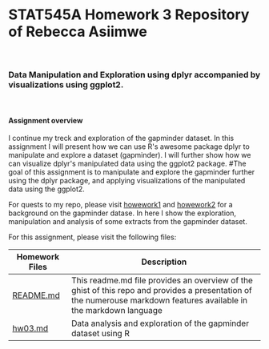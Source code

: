 # STAT545A Homework 3 Repository of Rebecca Asiimwe 

&nbsp;

### Data Manipulation and Exploration using dplyr accompanied by visualizations using ggplot2.

&nbsp;

#### Assignment overview
I continue my treck and exploration of the gapminder dataset. In this assignment I will present how we can use R's awesome package dplyr to manipulate and explore a dataset (gapminder). I will further show how we can visualize dplyr's manipulated data using the ggplot2 package.  #The goal of this assignment is to manipulate and explore the gapminder further using the dplyr package, and applying visualizations of the manipulated data using the ggplot2. 


For quests to my repo, please visit [howework1](https://github.com/STAT545-UBC-students/hw01-rasiimwe) and [howework2](https://github.com/STAT545-UBC-students/hw02-rasiimwe/blob/master/hw02.md) for a background on the gapminder datase. In here I show the exploration, manipulation and analysis of some extracts from the gapminder dataset. 

For this assignment, please visit the following files:

|   **Homework Files**   | **Description** |
|----------------|------------|
|[README.md](https://github.com/STAT545-UBC-students/hw03-rasiimwe/blob/master/README.md)|This readme.md file provides an overview of the ghist of this repo and provides a presentation of the numerouse markdown features available in the markdown language |
|[hw03.md](https://github.com/STAT545-UBC-students/hw03-rasiimwe/blob/master/hw03-rasiimwe.md)| Data analysis and exploration of the gapminder dataset using R |


